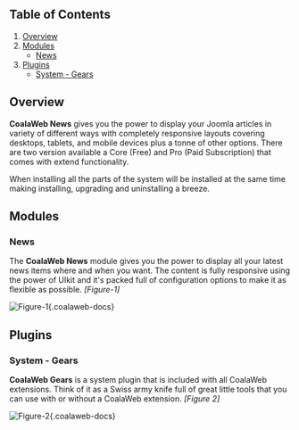 ## Table of Contents
1.  [Overview](#overview)
2.  [Modules](#modules)
    -   [News](#mod-news)
3.  [Plugins](#plugins)
    -   [System - Gears](#plg-gears)

## <a class="doc-top" name="overview"></a>Overview

**CoalaWeb News** gives you the power to display your Joomla articles in variety of different ways with completely responsive layouts covering desktops, tablets, and mobile devices plus a tonne of other options. There are two version available a Core (Free) and Pro (Paid Subscription) that comes with extend functionality.

<div class="uk-alert">When installing all the parts of the system will be installed at the same time making installing, upgrading and uninstalling a breeze.</div>

## <a name="modules"></a>Modules

### <a name="mod-news"></a>News

The **CoalaWeb News** module gives you the power to display all your latest news items where and when you want. The content is fully responsive using the power of UIkit and it's packed full of configuration options to make it as flexible as possible. *\[Figure-1\]*

![Figure-1](http://cdn.coalaweb.com/images/docs/joomla-extensions/news/system-parts/news.png "Figure-1"){.coalaweb-docs}

## <a name="plugins"></a>Plugins

### <a name="plg-gears"></a>System - Gears

**CoalaWeb Gears** is a system plugin that is included with all CoalaWeb extensions. Think of it as a Swiss army knife full of great little tools that you can use with or without a CoalaWeb extension. *\[Figure 2\]*

![Figure-2](http://cdn.coalaweb.com/images/docs/joomla-extensions/gears/cw-gears.png "Figure-2"){.coalaweb-docs}